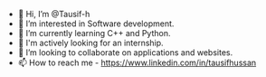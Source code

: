 - 👋 Hi, I’m @Tausif-h
- 👀 I’m interested in Software development.
- 🌱 I’m currently learning C++ and Python.
- 🚀 I'm actively looking for an internship.
- 💞️ I’m looking to collaborate on applications and websites.
- 📫 How to reach me - https://www.linkedin.com/in/tausifhussan

<!---
Tausif-h/Tausif-h is a ✨ special ✨ repository because its `README.md` (this file) appears on your GitHub profile.
You can click the Preview link to take a look at your changes.
--->
